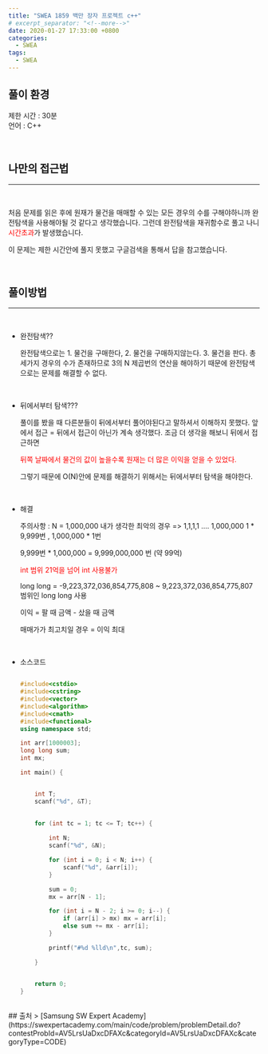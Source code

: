 ```yaml
---
title: "SWEA 1859 백만 장자 프로젝트 c++"
# excerpt_separator: "<!--more-->"
date: 2020-01-27 17:33:00 +0800
categories: 
  - SWEA
tags: 
  - SWEA
---
```


## 풀이 환경


제한 시간 : 30분<br>
언어 : C++<br>

<br>

## 나만의 접근법
***
<br>

처음 문제를 읽은 후에 원재가 물건을 매매할 수 있는 모든 경우의 수를 구해야하니까
완전탐색을 사용해야될 것 같다고 생각했습니다. 그런데 완전탐색을 재귀함수로 풀고 나니
<span style="color : red">시간초과</span>가 발생했습니다.<br>

이 문제는 제한 시간안에 풀지 못했고 구글검색을 통해서 답을 참고했습니다.<br>

<br>

## 풀이방법
***
<br>

- 완전탐색??

    완전탐색으로는 1. 물건을 구매한다, 2. 물건을 구매하지않는다. 3. 물건을 판다.
    총 세가지 경우의 수가 존재하므로 3의 N 제곱번의 연산을 해야하기 때문에 
    완전탐색으로는 문제를 해결할 수 없다.<br>

<br>

- 뒤에서부터 탐색???

    풀이를 봤을 때 다른분들이 뒤에서부터 풀어야된다고 말하셔서 이해하지 못했다.
    앞에서 접근 = 뒤에서 접근이 아닌가 계속 생각했다.
    조금 더 생각을 해보니 뒤에서 접근하면

    <span style="color : red">뒤쪽 날짜에서 물건의 값이 높을수록 원재는 더 많은 이익을 얻을 수 있었다.</span> 
    
    그렇기 때문에 O(N)안에 문제를 해결하기 위해서는 뒤에서부터 탐색을 해야한다.<br>
<br>

- 해결

    주의사항 : N = 1,000,000 
    내가 생각한 최악의 경우 => 1,1,1,1 .... 1,000,000 
    1 * 9,999번 , 1,000,000 * 1번

    9,999번 * 1,000,000 = 9,999,000,000 번 (약 99억)

    
    <span style="color : red"> int 범위 21억을 넘어 int 사용불가</span> 

    long long = -9,223,372,036,854,775,808 ~ 9,223,372,036,854,775,807
    범위인 long long 사용

    이익 = 팔 때 금액 - 샀을 때 금액
    
    매매가가 최고치일 경우 = 이익 최대<br>

<br>

- 소스코드 
    ```c++

    #include<cstdio>
    #include<cstring>
    #include<vector>
    #include<algorithm>
    #include<cmath>
    #include<functional>
    using namespace std;

    int arr[1000003];
    long long sum;
    int mx;

    int main() {


        int T;
        scanf("%d", &T);

        
        for (int tc = 1; tc <= T; tc++) {
            
            int N;
            scanf("%d", &N);

            for (int i = 0; i < N; i++) {
                scanf("%d", &arr[i]);
            }

            sum = 0;
            mx = arr[N - 1];

            for (int i = N - 2; i >= 0; i--) {
                if (arr[i] > mx) mx = arr[i];
                else sum += mx - arr[i];
            }

            printf("#%d %lld\n",tc, sum);

        }	


        return 0;
    }

    ```









<br>
## 출처
> [Samsung SW Expert Academy](https://swexpertacademy.com/main/code/problem/problemDetail.do?contestProbId=AV5LrsUaDxcDFAXc&categoryId=AV5LrsUaDxcDFAXc&categoryType=CODE)



